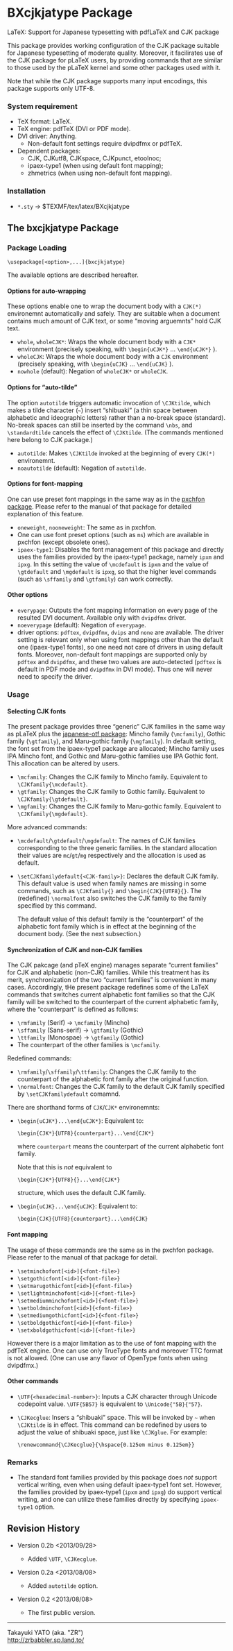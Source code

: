 BXcjkjatype Package
===================

LaTeX: Support for Japanese typesetting with pdfLaTeX and CJK package

This package provides working configuration of the CJK package suitable
for Japanese typesetting of moderate quality. Moreover, it facilirates
use of the CJK package for pLaTeX users, by providing commands that
are similar to those used by the pLaTeX kernel and some other packages
used with it.

Note that while the CJK package supports many input encodings, this
package supports only UTF-8.

### System requirement

  * TeX format: LaTeX.
  * TeX engine: pdfTeX (DVI or PDF mode).
  * DVI driver: Anything. 
      - Non-default font settings require dvipdfmx or pdfTeX.
  * Dependent packages:
      - CJK, CJKutf8, CJKspace, CJKpunct, etoolnoc; 
      - ipaex-type1 (when using default font mapping); 
      - zhmetrics (when using non-default font mapping).

### Installation

  - `*.sty` → $TEXMF/tex/latex/BXcjkjatype

The bxcjkjatype Package
-----------------------

### Package Loading

    \usepackage[<option>,...]{bxcjkjatype}

The available options are described hereafter.

#### Options for auto-wrapping

These options enable one to wrap the document body with a `CJK(*)`
environemnt automatically and safely. They are suitable when a document
contains much amount of CJK text, or some “moving arguemnts” hold
CJK text.

  * `whole`, `wholeCJK*`: Wraps the whole document body with a `CJK*`
    environment (precisely speaking, with
    `\begin{uCJK*}` ... `\end{uCJK*}` ).
  * `wholeCJK`: Wraps the whole document body with a `CJK` environment
    (precisely speaking, with
    `\begin{uCJK}` ... `\end{uCJK}` ).
  * `nowhole` (default): Negation of `wholeCJK*` or `wholeCJK`.

#### Options for “auto-tilde”

The option `autotilde` triggers automatic invocation of `\CJKtilde`,
which makes a tilde character (`~`) insert “shibuaki”  (a thin space
between alphabetic and ideographic letters) rather than a no-break
space (standard). No-break spaces can still be inserted by the command
`\nbs`, and `\standardtilde` cancels the effect of `\CJKtilde`. (The
commands mentioned here belong to CJK package.)

  * `autotilde`: Makes `\CJKtilde` invoked at the beginning of every
    `CJK(*)` environemnt.
  * `noautotilde` (default): Negation of `autotilde`.

#### Options for font-mapping

One can use preset font mappings in the same way as in the [pxchfon
package]. Please refer to the manual of that package for detailed
explanation of this feature.

  * `oneweight`, `nooneweight`: The same as in pxchfon.
  * One can use font preset options (such as `ms`) which are available
    in pxchfon (except obsolete ones).
  * `ipaex-type1`: Disables the font management of this package and
    directly uses the families provided by the ipaex-type1 package,
    namely `ipxm` and `ipxg`. In this setting the value of `\mcdefault`
    is `ipxm` and the value of `\gtdefault` and `\mgdefault` is `ipxg`,
    so that the higher level commands (such as `\sffamily` and
    `\gtfamily`) can work correctly.

[pxchfon package]: http://www.ctan.org/pkg/pxchfon

#### Other options

  * `everypage`: Outputs the font mapping information on every page of
    the resulted DVI document. Available only with `dvipdfmx` driver.
  * `noeverypage` (default): Negation of `everypage`.
  * driver options:
    `pdftex`, `dvipdfmx`, `dvips` and `none` are available. The driver
    setting is relevant only when using font mappings other than the
    default one (ipaex-type1 fonts), so one need not care of drivers
    in using default fonts. Moreover, non-default font mappings are
    supported only by `pdftex` and `dvipdfmx`, and these two values are
    auto-detected (`pdftex` is default in PDF mode and `dvipdfmx` in
    DVI mode). Thus one will never need to specify the driver.

### Usage

#### Selecting CJK fonts

The present package provides three “generic” CJK families in the same
way as pLaTeX plus the [japanese-otf package]: Mincho family
(`\mcfamily`), Gothic family (`\gtfamily`), and Maru-gothic family
(`\mgfamily`). In default setting, the font set from the ipaex-type1
package are allocated; Mincho family uses IPA Mincho font, and Gothic
and Maru-gothic families use IPA Gothic font. This allocation can be
altered by users.

  * `\mcfamily`: Changes the CJK family to Mincho family. Equivalent
    to `\CJKfamily{\mcdefault}`.
  * `\gtfamily`: Changes the CJK family to Gothic family. Equivalent
    to `\CJKfamily{\gtdefault}`.
  * `\mgfamily`: Changes the CJK family to Maru-gothic family.
    Equivalent to `\CJKfamily{\mgdefault}`.

More advanced commands:

  * `\mcdefault`/`\gtdefault`/`\mgdefault`: The names of CJK families
    corresponding to the three generic families. In the standard
    allocation their values are `mc`/`gt`/`mg` respectively and the
    allocation is used as default.

  * `\setCJKfamilydefault{<CJK-family>}`: Declares the default CJK
    family. This default value is used when family names are missing
    in some commands, such as `\CJKfamily{}` and `\begin{CJK}{UTF8}{}`.
    The (redefined) `\normalfont` also switches the CJK family to the
    family specified by this command.

    The default value of this default family is the “counterpart” of
    the alphabetic font family which is in effect at the beginning of
    the document body. (See the next subsection.)

[japanese-otf package]: http://www.ctan.org/pkg/japanese-otf

#### Synchronization of CJK and non-CJK families

The CJK pakcage (and pTeX engine) manages separate “current families”
for CJK and alphabetic (non-CJK) families. While this treatment has its
merit, synchronization of the two “current families” is convenient in
many cases. Accordingly, tHe present package redefines some of the
LaTeX commands that switches current alphabetic font families so that
the CJK family will be switched to the counterpart of the current
alphabetic family, where the “counterpart” is defined as follows:

  * `\rmfamily` (Serif) → `\mcfamily` (Mincho)
  * `\sffamily` (Sans-serif) → `\gtfamily` (Gothic)
  * `\ttfamily` (Monospae) → `\gtfamily` (Gothic)
  * The counterpart of the other families is `\mcfamily`.

Redefined commands:

  * `\rmfamily`/`\sffamily`/`\ttfamily`: Changes the CJK family to
    the counterpart of the alphabetic font family after the original
    function.
  * `\normalfont`: Changes the CJK family to the default CJK family
    specified by `\setCJKfamilydefault` comamnd.

There are shorthand forms of `CJK`/`CJK*` environemnts:

  * `\begin{uCJK*}...\end{uCJK*}`: Equivalent to:

        \begin{CJK*}{UTF8}{counterpart}...\end{CJK*}

    where `counterpart` means the counterpart of the current alphabetic
    font family.

    Note that this is *not* equivalent to

        \begin{CJK*}{UTF8}{}...\end{CJK*}

    structure, which uses the default CJK family.

  * `\begin{uCJK}...\end{uCJK}`: Equivalent to:

        \begin{CJK}{UTF8}{counterpart}...\end{CJK}

#### Font mapping

The usage of these commands are the same as in the pxchfon package.
Please refer to the manual of that package for detail.

  * `\setminchofont[<id>]{<font-file>}`
  * `\setgothicfont[<id>]{<font-file>}`
  * `\setmarugothicfont[<id>]{<font-file>}`
  * `\setlightminchofont[<id>]{<font-file>}`
  * `\setmediumminchofont[<id>]{<font-file>}`
  * `\setboldminchofont[<id>]{<font-file>}`
  * `\setmediumgothicfont[<id>]{<font-file>}`
  * `\setboldgothicfont[<id>]{<font-file>}`
  * `\setxboldgothicfont[<id>]{<font-file>}`

However there is a major limitation as to the use of font mapping with
the pdfTeX engine. One can use only TrueType fonts and moreover
TTC format is not allowed. (One can use any flavor of OpenType fonts
when using dvipdfmx.)

#### Other commands

  * `\UTF{<hexadecimal-number>}`: Inputs a CJK character through Unicode
    codepoint value. `\UTF{5B57}` is equivalent to `\Unicode{"5B}{"57}`.
  * `\CJKecglue`: Insers a “shibuaki” space. This will be invoked by
    `~` when `\CJKtilde` is in effect. This command can be redefined by
    users to adjust the value of shibuaki space, just like `\CJKglue`.
    For example:

        \renewcommand{\CJKecglue}{\hspace{0.125em minus 0.125em}}

### Remarks

  * The standard font families provided by this package does *not*
    support vertical writing, even when using default ipaex-type1 font
    set. However, the families provided by ipaex-type1 (`ipxm` and
    `ipxg`) do support vertical writing, and one can utilize these
    families directly by specifying `ipaex-type1` option.

Revision History
----------------

  * Version 0.2b <2013/09/28>
      - Added `\UTF`, `\CJKecglue`.

  * Version 0.2a <2013/08/08>
      - Added `autotilde` option.

  * Version 0.2 <2013/08/08>
      - The first public version.

--------------------
Takayuki YATO (aka. "ZR")  
http://zrbabbler.sp.land.to/
